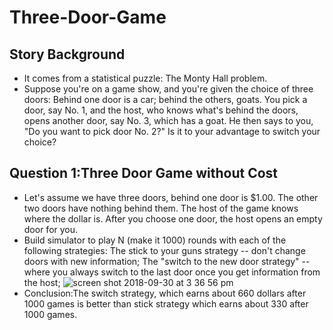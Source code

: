 # Three-Door-Game
## Story Background
- It comes from a statistical puzzle: The Monty Hall problem.
- Suppose you're on a game show, and you're given the choice of three doors: Behind one door is a car; behind the others, goats. You pick a door, say No. 1, and the host, who knows what's behind the doors, opens another door, say No. 3, which has a goat. He then says to you, "Do you want to pick door No. 2?" Is it to your advantage to switch your choice?
## Question 1:Three Door Game without Cost
- Let's assume we have three doors, behind one door is $1.00. The other two doors have nothing behind them. The host of the game knows where the dollar is. After you choose one door, the host opens an empty door for you.
- Build simulator to play N (make it 1000) rounds with each of the following strategies:
  The stick to your guns strategy -- don't change doors with new information;
  The "switch to the new door strategy" -- where you always switch to the last door once you get information from the host;
![screen shot 2018-09-30 at 3 36 56 pm](https://user-images.githubusercontent.com/31684373/46263656-c1df3680-c4c6-11e8-9356-4eada77de108.png)
- Conclusion:The switch strategy, which earns about 660 dollars after 1000 games is better than stick strategy which earns about 330 after 1000 games.
